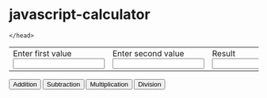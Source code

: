 # javascript-calculator
<!DOCTYPE html>
<html lang="en">
    <head>
<title>javascript calculator</title>

    </head>
<body>
    <table>
        <tr>
            <td><label>Enter first value</label>
            <input type="text" id="f_value" name="">
            </td>
            <td>
                <label>Enter second value</label>
                <input type="text" id="s_value" name="">
            </td>
            <td>
                <label>Result</label>
                <input type="text" id="Result" name="">
            </td>
        </tr>
    </table>
    <input type="button" id="add" value="Addition" 
    onclick="calculate(1);" name="">
    <input type="button" id="sub" value="Subtraction" 
    onclick="calculate(2);" name="">
    <input type="button" id="mul" value="Multiplication" 
    onclick="calculate(3);" name="">
    <input type="button" id="div" value="Division" 
    onclick="calculate(4);" name="">
    <script type="text/javascript">
        function calculate(choice) {
            var n1 = document.getElementById("f_value").value * 1;
            var n2 = document.getElementById("s_value").value * 1;
            var fresult;
            switch(choice) {
                case 1:
                    fresult = n1 + n2;
                    break;
                case 2:
                    fresult = n1 - n2;
                    break;
                case 3:
                    fresult = n1 * n2;
                    break;
                case 4:
                    fresult = n1 / n2;
                    break;
            }
            document.getElementById("Result").value = fresult;
        }
    </script>
</body>
</html>
